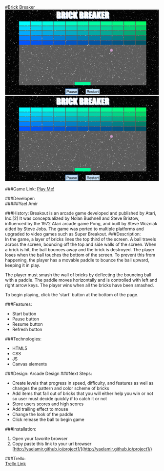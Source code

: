 
#Brick Breaker  
![altimg](assets/gamescreenshot.png)  
[![altimg](assets/gamescreenshot.png)](http://yaelamir.github.io/project1/)

###Game Link: 
[Play Me!](http://yaelamir.github.io/project1/ "Play Me!")

###Developer:  
#####Yael Amir  


###History:
Breakout is an arcade game developed and published by Atari, Inc.[2] It was conceptualized by Nolan Bushnell and Steve Bristow, influenced by the 1972 Atari arcade game Pong, and built by Steve Wozniak aided by Steve Jobs. The game was ported to multiple platforms and upgraded to video games such as Super Breakout. 
###Description:  
In the game, a layer of bricks lines the top third of the screen. A ball travels across the screen, bouncing off the top and side walls of the screen. When a brick is hit, the ball bounces away and the brick is destroyed. The player loses when the ball touches the bottom of the screen. To prevent this from happening, the player has a movable paddle to bounce the ball upward, keeping it in play. 

The player must smash the wall of bricks by deflecting the bouncing ball with a paddle. The paddle moves horizontally and is controlled with left and right arrow keys. The player wins when all the bricks have been smashed.

To begin playing, click the 'start' button at the bottom of the page.

###Features:
- Start button
- Pause button
- Resume button
- Refresh button

###Technologies:
- HTML5
- CSS
- JS
- Canvas elements

###Design:
Arcade Design
###Next Steps:
- Create levels that progress in speed, difficulty, and features as well as changes the pattern and color scheme of bricks
- Add items that fall out of bricks that you will either help you win or not so user must decide quickly if to catch it or not
- Store users scores and high scores
- Add trailing effect to mouse
- Change the look of the paddle
- Click release the ball to begin game

###Installation:
1. Open your favorite browser
2. Copy paste this link to your url browser [http://yaelamir.github.io/project1/](http://yaelamir.github.io/project1/)
  

###Trello:  
[Trello Link](https://trello.com/b/QE8dZbrC/brick-breaker "Trello")





